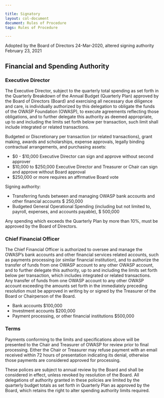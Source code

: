 ```yaml
---

title: Signatory
layout: col-document
document: Rules of Procedure
tags: Rules of Procedure

---
```


Adopted by the Board of Directors 24-Mar-2020, altered signing authority February 23, 2021

## Financial and Spending Authority

### Executive Director

The Executive Director, subject to the quarterly total spending as set forth in the Quarterly Breakdown of the Annual Budget (Quarterly Plan) approved by the Board of Directors (Board) and exercising all necessary due diligence and care, is individually authorized by this delegation to obligate the funds of the OWASP Foundation (OWASP), to execute agreements reflecting those obligations, and to further delegate this authority as deemed appropriate, up to and including the limits set forth below per transaction, such limit shall include integrated or related transactions.

Budgeted or Discretionary per transaction (or related transactions), grant making, awards and scholarships, expense approvals, legally binding contractual arrangements, and purchasing assets:

- $0 - $10,000 Executive Director can sign and approve without second approver
- $10,000 to $250,000 Executive Director and Treasurer or Chair can sign and approve without Board approval
- $250,000 or more requires an affirmative Board vote

Signing authority:

- Transferring funds between and managing OWASP bank accounts and other financial accounts $ 250,000
- Budgeted General Operational Spending (including but not limited to, payroll, expenses, and accounts payable), $ 500,000

Any spending which exceeds the Quarterly Plan by more than 10%, must be approved by the Board of Directors.

### Chief Financial Officer

The Chief Financial Officer is authorized to oversee and manage the OWASP’s bank accounts and other financial services related accounts, such as payments processing (or similar financial institution), and to authorize the transfer of funds from one OWASP account to any other OWASP account, and to further delegate this authority, up to and including the limits set forth below per transaction, which includes integrated or related transactions.
Any transfer of funds from one OWASP account to any other OWASP account exceeding the amounts set forth in the immediately preceding resolution must be approved in writing by or signed by the Treasurer of the Board or Chairperson of the Board.

- Bank accounts $100,000
- Investment accounts $200,000
- Payment processing, or other financial institutions $500,000

### Terms

Payments conforming to the limits and specifications above will be presented to the Chair and Treasurer of OWASP for review prior to final processing. Either the Chair or Treasurer may refuse payment with an email received within 72 hours of presentation indicating its denial, otherwise those payments are considered approved for processing.

These polices are subject to annual review by the Board and shall be considered in effect, unless revoked by resolution of the Board. All delegations of authority granted in these policies are limited by the quarterly budget totals as set forth in Quarterly Plan as approved by the Board, which retains the right to alter spending authority limits required.
